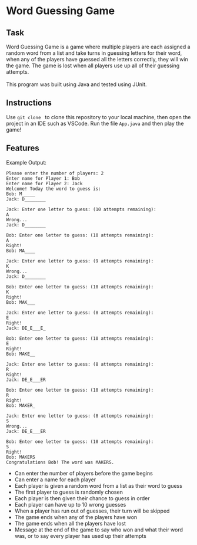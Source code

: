 # Word Guessing Game

## Task
Word Guessing Game is a game where multiple players are each assigned a random word from a list and take turns in guessing letters for their word, when any of the players have guessed all the letters correctly, they will win the game. The game is lost when all players use up all of their guessing attempts.\
\
This program was built using Java and tested using JUnit.

## Instructions
Use `git clone ` to clone this repository to your local machine, then open the project in an IDE such as VSCode. Run the file `App.java` and then play the game!

## Features
Example Output:
```
Please enter the number of players: 2
Enter name for Player 1: Bob
Enter name for Player 2: Jack
Welcome! Today the word to guess is:
Bob: M_____ 
Jack: D________ 

Jack: Enter one letter to guess: (10 attempts remaining): 
A
Wrong...
Jack: D________ 

Bob: Enter one letter to guess: (10 attempts remaining): 
A
Right!
Bob: MA____ 

Jack: Enter one letter to guess: (9 attempts remaining): 
K
Wrong...
Jack: D________ 

Bob: Enter one letter to guess: (10 attempts remaining): 
K
Right!
Bob: MAK___ 

Jack: Enter one letter to guess: (8 attempts remaining): 
E
Right!
Jack: DE_E___E_ 

Bob: Enter one letter to guess: (10 attempts remaining): 
E
Right!
Bob: MAKE__ 

Jack: Enter one letter to guess: (8 attempts remaining): 
R
Right!
Jack: DE_E___ER 

Bob: Enter one letter to guess: (10 attempts remaining): 
R
Right!
Bob: MAKER_ 

Jack: Enter one letter to guess: (8 attempts remaining): 
S
Wrong...
Jack: DE_E___ER 

Bob: Enter one letter to guess: (10 attempts remaining): 
S
Right!
Bob: MAKERS 
Congratulations Bob! The word was MAKERS.               
```
- Can enter the number of players before the game begins
- Can enter a name for each player
- Each player is given a random word from a list as their word to guess
- The first player to guess is randomly chosen
- Each player is then given their chance to guess in order
- Each player can have up to 10 wrong guesses
- When a player has run out of guesses, their turn will be skipped
- The game ends when any of the players have won
- The game ends when all the players have lost
- Message at the end of the game to say who won and what their word was, or to say every player has used up their attempts


